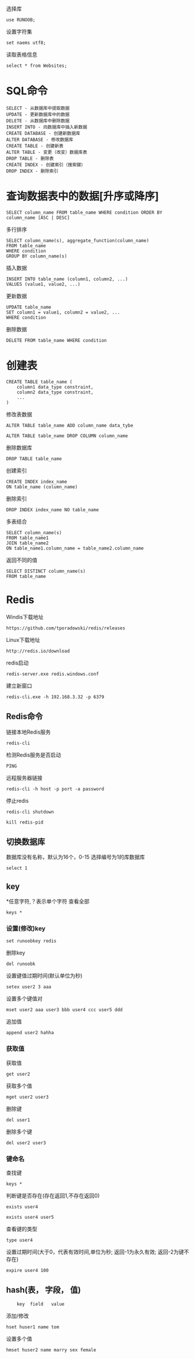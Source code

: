 选择库
```
use RUNOOB;
```

设置字符集
```
set naems utf8;
```

读取表格信息
```
select * from Websites;
```

# SQL命令
```
SELECT - 从数据库中提取数据
UPDATE - 更新数据库中的数据
DELETE - 从数据库中删除数据
INSERT INTO - 向数据库中插入新数据
CREATE DATABASE - 创建新数据库
ALTER DATABASE - 修改数据库
CREATE TABLE - 创建新表
ALTER TABLE - 变更（改变）数据库表
DROP TABLE - 删除表
CREATE INDEX - 创建索引（搜索键）
DROP INDEX - 删除索引
```

# 查询数据表中的数据[升序或降序]
```
SELECT column_name FROM table_name WHERE condition ORDER BY column_name [ASC | DESC]
```

多行排序
```
SELECT column_name(s), aggregate_function(column_name)
FROM table_name
WHERE condition
GROUP BY column_name(s)
```

插入数据
```
INSERT INTO table_name (column1, column2, ...)
VALUES (value1, value2, ...)
```

更新数据
```
UPDATE table_name
SET column1 = value1, column2 = value2, ...
WHERE condition
```

删除数据
```
DELETE FROM table_name WHERE condition
```

# 创建表
```
CREATE TABLE table_name (
    column1 data_type constraint,
    column2 data_type constraint,
    ...
)
```

修改表数据
```
ALTER TABLE table_name ADD column_name data_tybe

ALTER TABLE table_name DROP COLUMN column_name
```

删除数据库
```
DROP TABLE table_name
```

创建索引
```
CREATE INDEX index_name
ON table_name (column_name)
```

删除索引
```
DROP INDEX index_name NO table_name
```

多表结合
```
SELECT column_name(s)
FROM table_name1
JOIN table_name2
ON table_name1.column_name = table_name2.column_name
```

返回不同的值
```
SELECT DISTINCT column_name(s)
FROM table_name
```

# Redis
Windis下载地址
```
https://github.com/tporadowski/redis/releases
```

Linux下载地址
```
http://redis.io/download
```

redis启动
```
redis-server.exe redis.windows.conf
```

建立新窗口
```
redis-cli.exe -h 192.168.3.32 -p 6379
```

## Redis命令
链接本地Redis服务
```
redis-cli
```

检测Redis服务是否启动
```
PING
```

远程服务器链接
```
redis-cli -h host -p port -a password
```

停止redis
```
redis-cli shutdown

kill redis-pid
```

## 切换数据库
数据库没有名称，默认为16个，0-15
选择编号为1的库数据库
```
select 1
```

## key
*任意字符,？表示单个字符
查看全部
```
keys *
```

### 设置(修改)key
```
set runoobkey redis
```

删除key
```
del runoobk
```

设置键值过期时间(默认单位为秒)
```
setex user2 3 aaa
```

设置多个键值对
```
mset user2 aaa user3 bbb user4 ccc user5 ddd
```

追加值
```
append user2 hahha
```

### 获取值
获取值
```
get user2
```

获取多个值
```
mget user2 user3
```

删除键
```
del user1
```

删除多个键
```
del user2 user3
```

### 键命名
查找键
```
keys *
```

判断键是否存在(存在返回1,不存在返回0)
```
exists user4

exists user4 user5
```

查看键的类型
```
type user4
```

设置过期时间(大于0，代表有效时间,单位为秒;
            返回-1为永久有效;
            返回-2为键不存在)
```
expire user4 100
```

## hash(表， 字段，  值)
        key  field   value
添加/修改
```
hset huser1 name tom
```

设置多个值
```
hmset huser2 name marry sex female
```



